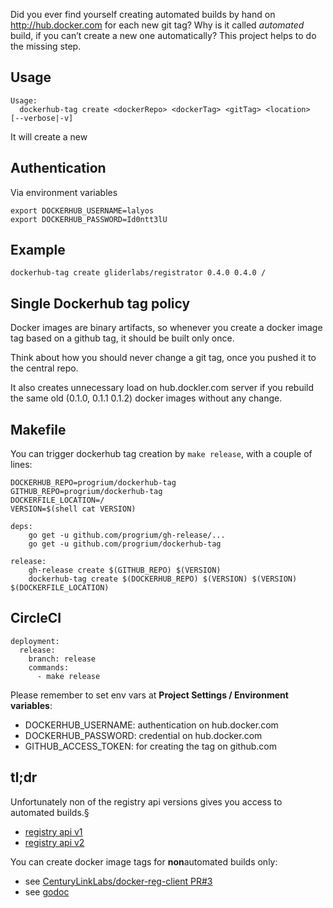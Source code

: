 Did you ever find yourself creating automated builds by hand on http://hub.docker.com for each new git tag?
Why is it called *automated* build, if you can’t create a new one automatically? This project helps to
do the missing step.


## Usage

```
Usage:
  dockerhub-tag create <dockerRepo> <dockerTag> <gitTag> <location>   [--verbose|-v]
```

It will create a new

## Authentication

Via environment variables
```
export DOCKERHUB_USERNAME=lalyos
export DOCKERHUB_PASSWORD=Id0ntt3lU
```

## Example

```
dockerhub-tag create gliderlabs/registrator 0.4.0 0.4.0 /
```

## Single Dockerhub tag policy

Docker images are binary artifacts, so whenever you create a docker image tag based on
a github tag, it should be built only once.

Think about how you should never change a git tag, once you pushed it to the central repo.

It also creates unnecessary load on hub.dockler.com server if you rebuild the same
old (0.1.0, 0.1.1 0.1.2) docker images without any change.

## Makefile

You can trigger dockerhub tag creation by `make release`, with a couple of lines:

```
DOCKERHUB_REPO=progrium/dockerhub-tag
GITHUB_REPO=progrium/dockerhub-tag
DOCKERFILE_LOCATION=/
VERSION=$(shell cat VERSION)

deps:
	go get -u github.com/progrium/gh-release/...
	go get -u github.com/progrium/dockerhub-tag

release:
	gh-release create $(GITHUB_REPO) $(VERSION)
	dockerhub-tag create $(DOCKERHUB_REPO) $(VERSION) $(VERSION) $(DOCKERFILE_LOCATION)
```
## CircleCI

```
deployment:
  release:
    branch: release
    commands:
      - make release
```

Please remember to set env vars at **Project Settings / Environment variables**:
- DOCKERHUB_USERNAME: authentication on hub.docker.com
- DOCKERHUB_PASSWORD: credential on hub.docker.com
- GITHUB_ACCESS_TOKEN: for creating the tag on github.com

## tl;dr

Unfortunately non of the registry api versions gives you access to automated builds.§
- [registry api v1](https://docs.docker.com/reference/api/registry_api/)
- [registry api v2](https://docs.docker.com/registry/spec/api/)

You can create docker image tags for **non**automated builds only:
- see [CenturyLinkLabs/docker-reg-client PR#3](https://github.com/CenturyLinkLabs/docker-reg-client/pull/3)
- see [godoc](https://github.com/CenturyLinkLabs/docker-reg-client/blob/master/registry/doc.go#L48-L51)

